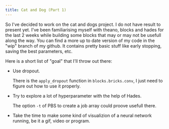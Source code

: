 ```yaml
---
title: Cat and Dog (Part 1)
---
```


So I've decided to work on the cat and dogs project. I do not have result to present yet. I've been familiarising myself with theano, blocks and hades for the last 2 weeks while building some blocks that may or may not be usefull along the way. You can find a more up to date version of my code in the "wip" branch of my github. It contains pretty basic stuff like early stopping, saving the best parameters, etc.

Here is a short list of "goal" that I'll throw out there:

-   Use dropout.

    There is the `apply_dropout` function in `blocks.bricks.conv`, I just need to figure out how to use it properly.

-   Try to explore a lot of hyperparameter with the help of Hades. 

    The option `-t` of PBS to create a job array could proove usefull there.

-   Take the time to make some kind of visualizion of a neural network running, be it a gif, video or program.
